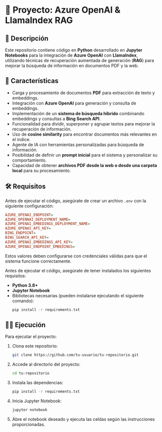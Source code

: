 # 📘 Proyecto: Azure OpenAI & LlamaIndex RAG

## 📌 Descripción

Este repositorio contiene código en **Python** desarrollado en **Jupyter Notebooks** para la integración de **Azure OpenAI** con **LlamaIndex**, utilizando técnicas de recuperación aumentada de generación (**RAG**) para mejorar la búsqueda de información en documentos PDF y la web.

## 🚀 Características

- Carga y procesamiento de documentos **PDF** para extracción de texto y embeddings.
- Integración con **Azure OpenAI** para generación y consulta de embeddings.
- Implementación de un **sistema de búsqueda híbrido** combinando embeddings y consultas a **Bing Search API**.
- Funcionalidad para dividir, superponer y agrupar textos para mejorar la recuperación de información.
- Uso de **cosine similarity** para encontrar documentos más relevantes en el índice.
- Agente de IA con herramientas personalizadas para búsqueda de información.
- Posibilidad de definir un **prompt inicial** para el sistema y personalizar su comportamiento.
- Capacidad de obtener **archivos PDF desde la web o desde una carpeta local** para su procesamiento.

## 🛠️ Requisitos

Antes de ejecutar el código, asegúrate de crear un archivo `.env` con la siguiente configuración:

```ini
AZURE_OPENAI_ENDPOINT=
AZURE_OPENNAI_DEPLOYMENT_NAME=
AZURE_OPENAI_EMBEDINGS_DEPLOYMENT_NAME=
AZURE_OPENAI_API_KEY=
BING_ENDPOINT=
BING_SEARCH_API_KEY=
AZURE_OPENAI_EMBEDINGS_API_KEY=
AZURE_OPENAI_ENDPOINT_EMBEDINGS=
```
Estos valores deben configurarse con credenciales válidas para que el sistema funcione correctamente.


Antes de ejecutar el código, asegúrate de tener instalados los siguientes requisitos:

- **Python 3.8+**
- **Jupyter Notebook**
- Bibliotecas necesarias (pueden instalarse ejecutando el siguiente comando):
  ```bash
  pip install -r requirements.txt
  ```

## 🏃‍♂️ Ejecución

Para ejecutar el proyecto:

1. Clona este repositorio:
   ```bash
   git clone https://github.com/tu-usuario/tu-repositorio.git
   ```
2. Accede al directorio del proyecto:
   ```bash
   cd tu-repositorio
   ```
3. Instala las dependencias:
   ```bash
   pip install -r requirements.txt
   ```
4. Inicia Jupyter Notebook:
   ```bash
   jupyter notebook
   ```
5. Abre el notebook deseado y ejecuta las celdas según las instrucciones proporcionadas.
